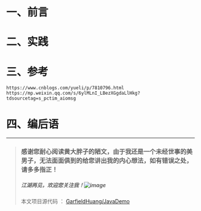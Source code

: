 # 一、前言
    
# 二、实践
    
# 三、参考
    https://www.cnblogs.com/yueli/p/7810796.html
    https://mp.weixin.qq.com/s/6ylMLnI_LBezXGgdaLlHkg?tdsourcetag=s_pctim_aiomsg
# 四、编后语
    



---
> ### 感谢您耐心阅读黄大胖子的陋文，由于我还是一个未经世事的美男子，无法面面俱到的给您讲出我的内心想法，如有错误之处，请多多指正！
> ##### 江湖再见，欢迎您关注我！![image](https://github.com/GarfieldHuang/RESOURCE/blob/master/IMG/3.gif?raw=true)
> 本文项目源代码 ：
    [GarfieldHuang/JavaDemo](https://github.com/GarfieldHuang/JavaDemo)